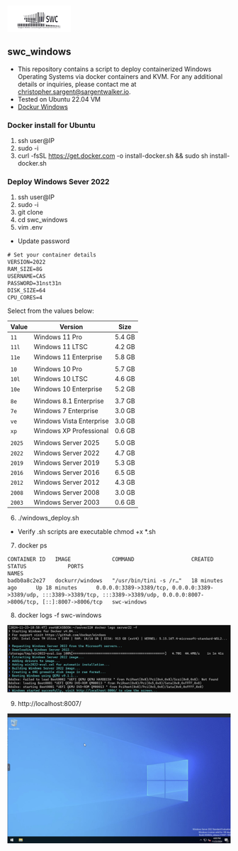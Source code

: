 ![alt text](swclogo.jpg)
## swc_windows

* This repository contains a script to deploy containerized Windows Operating Systems via docker containers and KVM. For any additional details or inquiries, please contact me at christopher.sargent@sargentwalker.io.
* Tested on Ubuntu 22.04 VM
* [Dockur Windows](https://github.com/dockur/windows/tree/master)

### Docker install for Ubuntu 
1. ssh user@IP
2. sudo -i 
3. curl -fsSL https://get.docker.com -o install-docker.sh && sudo sh install-docker.sh

### Deploy Windows Sever 2022
1. ssh user@IP
2. sudo -i 
3. git clone 
4. cd swc_windows
5. vim .env
* Update password
```
# Set your container details
VERSION=2022
RAM_SIZE=8G
USERNAME=CAS
PASSWORD=31nst31n
DISK_SIZE=64
CPU_CORES=4
```
  Select from the values below:
  
  | **Value** | **Version**           | **Size** |
  |---|---|---|
  | `11`   | Windows 11 Pro           | 5.4 GB   |
  | `11l`  | Windows 11 LTSC          | 4.2 GB   |
  | `11e`  | Windows 11 Enterprise    | 5.8 GB   |
  ||||
  | `10`   | Windows 10 Pro           | 5.7 GB   |
  | `10l`  | Windows 10 LTSC          | 4.6 GB   |
  | `10e`  | Windows 10 Enterprise    | 5.2 GB   |
  ||||
  | `8e`   | Windows 8.1 Enterprise   | 3.7 GB   |
  | `7e`   | Windows 7 Enterprise     | 3.0 GB   |
  | `ve`   | Windows Vista Enterprise | 3.0 GB   |
  | `xp`   | Windows XP Professional  | 0.6 GB   |
  ||||
  | `2025` | Windows Server 2025      | 5.0 GB   |
  | `2022` | Windows Server 2022      | 4.7 GB   |
  | `2019` | Windows Server 2019      | 5.3 GB   |
  | `2016` | Windows Server 2016      | 6.5 GB   |
  | `2012` | Windows Server 2012      | 4.3 GB   |
  | `2008` | Windows Server 2008      | 3.0 GB   |
  | `2003` | Windows Server 2003      | 0.6 GB   |

6. ./windows_deploy.sh
* Verify .sh scripts are executable chmod +x *.sh
7. docker ps 
```
CONTAINER ID   IMAGE             COMMAND                  CREATED             STATUS             PORTS                                                                                                                               NAMES
badb0a8c2e27   dockurr/windows   "/usr/bin/tini -s /r…"   18 minutes ago      Up 18 minutes      0.0.0.0:3389->3389/tcp, 0.0.0.0:3389->3389/udp, :::3389->3389/tcp, :::3389->3389/udp, 0.0.0.0:8007->8006/tcp, [::]:8007->8006/tcp   swc-windows
```
8. docker logs -f swc-windows

![Screenshot](resources/windows1.jpg)

9. http://localhost:8007/

![Screenshot](resources/windows2.jpg)



